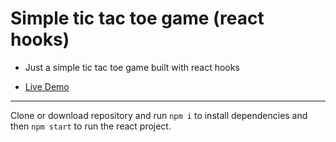 # Simple tic tac toe game (react hooks)

- Just a simple tic tac toe game built with react hooks

- [Live Demo](https://gcmdezign.com/react/tictactoe/)

***

Clone or download repository and run `npm i` to install dependencies and then `npm start` to run the react project.